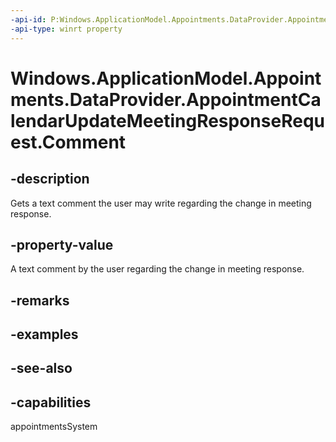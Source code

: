 ```yaml
---
-api-id: P:Windows.ApplicationModel.Appointments.DataProvider.AppointmentCalendarUpdateMeetingResponseRequest.Comment
-api-type: winrt property
---
```


<!-- Property syntax
public string Comment { get; }
-->

# Windows.ApplicationModel.Appointments.DataProvider.AppointmentCalendarUpdateMeetingResponseRequest.Comment

## -description
Gets a text comment the user may write regarding the change in meeting response.

## -property-value
A text comment by the user regarding the change in meeting response.

## -remarks

## -examples

## -see-also

## -capabilities
appointmentsSystem
